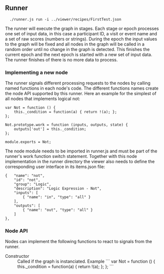 ## Runner

```
  ./runner.js run -i ../viewer/recipes/FirstTest.json
```

The runner will execute the graph in stages. Each stage or epoch processes one set of input data, in this case a participant ID, a visit or event name and a set of raw scores (numbers or strings). During the epoch the input values to the graph will be fixed and all nodes in the graph will be called in a random order until no change in the graph is detected. This finishes the current epoch and the next epoch is started with a new set of input data. The runner finishes of there is no more data to process.

### Implementing a new node

The runner signals different processing requests to the nodes by calling named functions in each node's code. The different functions names create the node API supported by this runner. Here an example for the simplest of all nodes that implements logical not:
```
var Not = function () {
    this._condition = function(a) { return !(a); };
};

Not.prototype.work = function (inputs, outputs, state) {
    outputs['out'] = this._condition;
};

module.exports = Not;
```
The node module needs to be imported in runner.js and must be part of the runner's work function switch statement. Together with this node implementation in the runner directory the viewer also needs to define the corresponding user interface in its items.json file:
```
{   "name": "not",
	"id": "not",
	"group": "Logic",
	"description": "Logic Expression - Not",
	"inputs": [
	    { "name": "in", "type": "all" }
	],
	"outputs": [
	    { "name": "out", "type": "all" }
	]
},
```

### Node API

Nodes can implement the following functions to react to signals from the runner.

<dl>
  <dt>Constructor</dt>
  <dd>Called if the graph is instanciated. Example
```
var Not = function () {
    this._condition = function(a) { return !(a); };
};
```
</dd>

</dl>
